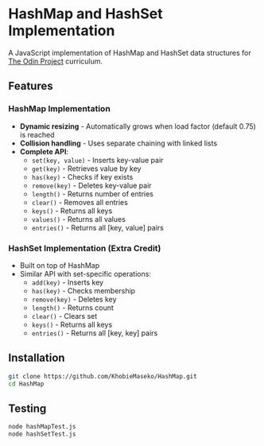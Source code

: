 # HashMap and HashSet Implementation

A JavaScript implementation of HashMap and HashSet data structures for [The Odin Project](https://www.theodinproject.com) curriculum.

## Features

### HashMap Implementation

- **Dynamic resizing** - Automatically grows when load factor (default 0.75) is reached
- **Collision handling** - Uses separate chaining with linked lists
- **Complete API**:
  - `set(key, value)` - Inserts key-value pair
  - `get(key)` - Retrieves value by key
  - `has(key)` - Checks if key exists
  - `remove(key)` - Deletes key-value pair
  - `length()` - Returns number of entries
  - `clear()` - Removes all entries
  - `keys()` - Returns all keys
  - `values()` - Returns all values
  - `entries()` - Returns all [key, value] pairs

### HashSet Implementation (Extra Credit)

- Built on top of HashMap
- Similar API with set-specific operations:
  - `add(key)` - Inserts key
  - `has(key)` - Checks membership
  - `remove(key)` - Deletes key
  - `length()` - Returns count
  - `clear()` - Clears set
  - `keys()` - Returns all keys
  - `entries()` - Returns all [key, key] pairs

## Installation

```bash
git clone https://github.com/KhobieMaseko/HashMap.git
cd HashMap
```

## Testing

```bash
node hashMapTest.js
node hashSetTest.js
```

